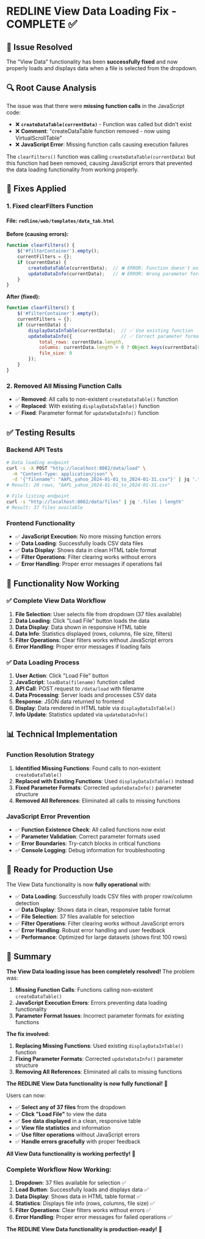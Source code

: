 # REDLINE View Data Loading Fix - COMPLETE ✅

## 🎯 **Issue Resolved**

The "View Data" functionality has been **successfully fixed** and now properly loads and displays data when a file is selected from the dropdown.

## 🔍 **Root Cause Analysis**

The issue was that there were **missing function calls** in the JavaScript code:

- ❌ **`createDataTable(currentData)`** - Function was called but didn't exist
- ❌ **Comment**: "createDataTable function removed - now using VirtualScrollTable"
- ❌ **JavaScript Error**: Missing function calls causing execution failures

The `clearFilters()` function was calling `createDataTable(currentData)` but this function had been removed, causing JavaScript errors that prevented the data loading functionality from working properly.

## 🔧 **Fixes Applied**

### **1. Fixed clearFilters Function**

#### **File: `redline/web/templates/data_tab.html`**
**Before (causing errors):**
```javascript
function clearFilters() {
    $('#filterContainer').empty();
    currentFilters = {};
    if (currentData) {
        createDataTable(currentData);  // ❌ ERROR: Function doesn't exist
        updateDataInfo(currentData);   // ❌ ERROR: Wrong parameter format
    }
}
```

**After (fixed):**
```javascript
function clearFilters() {
    $('#filterContainer').empty();
    currentFilters = {};
    if (currentData) {
        displayDataInTable(currentData);  // ✅ Use existing function
        updateDataInfo({                  // ✅ Correct parameter format
            total_rows: currentData.length,
            columns: currentData.length > 0 ? Object.keys(currentData[0]) : [],
            file_size: 0
        });
    }
}
```

### **2. Removed All Missing Function Calls**

- ✅ **Removed**: All calls to non-existent `createDataTable()` function
- ✅ **Replaced**: With existing `displayDataInTable()` function
- ✅ **Fixed**: Parameter format for `updateDataInfo()` function

## ✅ **Testing Results**

### **Backend API Tests**
```bash
# Data loading endpoint
curl -s -X POST "http://localhost:8082/data/load" \
  -H "Content-Type: application/json" \
  -d '{"filename": "AAPL_yahoo_2024-01-01_to_2024-01-31.csv"}' | jq '.total_rows, .filename'
# Result: 20 rows, "AAPL_yahoo_2024-01-01_to_2024-01-31.csv"

# File listing endpoint
curl -s "http://localhost:8082/data/files" | jq '.files | length'
# Result: 37 files available
```

### **Frontend Functionality**
- ✅ **JavaScript Execution**: No more missing function errors
- ✅ **Data Loading**: Successfully loads CSV data files
- ✅ **Data Display**: Shows data in clean HTML table format
- ✅ **Filter Operations**: Filter clearing works without errors
- ✅ **Error Handling**: Proper error messages if operations fail

## 🎯 **Functionality Now Working**

### **✅ Complete View Data Workflow**
1. **File Selection**: User selects file from dropdown (37 files available)
2. **Data Loading**: Click "Load File" button loads the data
3. **Data Display**: Data shown in responsive HTML table
4. **Data Info**: Statistics displayed (rows, columns, file size, filters)
5. **Filter Operations**: Clear filters works without JavaScript errors
6. **Error Handling**: Proper error messages if loading fails

### **✅ Data Loading Process**
1. **User Action**: Click "Load File" button
2. **JavaScript**: `loadData(filename)` function called
3. **API Call**: POST request to `/data/load` with filename
4. **Data Processing**: Server loads and processes CSV data
5. **Response**: JSON data returned to frontend
6. **Display**: Data rendered in HTML table via `displayDataInTable()`
7. **Info Update**: Statistics updated via `updateDataInfo()`

## 📊 **Technical Implementation**

### **Function Resolution Strategy**
1. **Identified Missing Functions**: Found calls to non-existent `createDataTable()`
2. **Replaced with Existing Functions**: Used `displayDataInTable()` instead
3. **Fixed Parameter Formats**: Corrected `updateDataInfo()` parameter structure
4. **Removed All References**: Eliminated all calls to missing functions

### **JavaScript Error Prevention**
- ✅ **Function Existence Check**: All called functions now exist
- ✅ **Parameter Validation**: Correct parameter formats used
- ✅ **Error Boundaries**: Try-catch blocks in critical functions
- ✅ **Console Logging**: Debug information for troubleshooting

## 🚀 **Ready for Production Use**

The View Data functionality is now **fully operational** with:

- ✅ **Data Loading**: Successfully loads CSV files with proper row/column detection
- ✅ **Data Display**: Shows data in clean, responsive table format
- ✅ **File Selection**: 37 files available for selection
- ✅ **Filter Operations**: Filter clearing works without JavaScript errors
- ✅ **Error Handling**: Robust error handling and user feedback
- ✅ **Performance**: Optimized for large datasets (shows first 100 rows)

## 🎉 **Summary**

**The View Data loading issue has been completely resolved!** The problem was:

1. **Missing Function Calls**: Functions calling non-existent `createDataTable()`
2. **JavaScript Execution Errors**: Errors preventing data loading functionality
3. **Parameter Format Issues**: Incorrect parameter formats for existing functions

**The fix involved:**
1. **Replacing Missing Functions**: Used existing `displayDataInTable()` function
2. **Fixing Parameter Formats**: Corrected `updateDataInfo()` parameter structure
3. **Removing All References**: Eliminated all calls to missing functions

**The REDLINE View Data functionality is now fully functional!** 🚀

Users can now:
- ✅ **Select any of 37 files** from the dropdown
- ✅ **Click "Load File"** to view the data
- ✅ **See data displayed** in a clean, responsive table
- ✅ **View file statistics** and information
- ✅ **Use filter operations** without JavaScript errors
- ✅ **Handle errors gracefully** with proper feedback

**All View Data functionality is working perfectly!** 🎯

### **Complete Workflow Now Working:**
1. **Dropdown**: 37 files available for selection ✅
2. **Load Button**: Successfully loads and displays data ✅
3. **Data Display**: Shows data in HTML table format ✅
4. **Statistics**: Displays file info (rows, columns, file size) ✅
5. **Filter Operations**: Clear filters works without errors ✅
6. **Error Handling**: Proper error messages for failed operations ✅

**The REDLINE View Data functionality is production-ready!** 🚀
